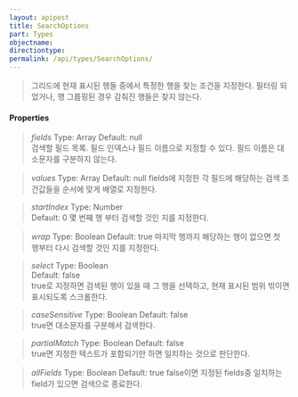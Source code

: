 ```yaml
---
layout: apipost
title: SearchOptions
part: Types
objectname: 
directiontype: 
permalink: /api/types/SearchOptions/
---
```



> 그리드에 현재 표시된 행들 중에서 특정한 행을 찾는 조건을 지정한다.
> 필터링 되었거나, 행 그룹핑된 경우 감춰진 행들은 찾지 않는다.

#### Properties

> *fields*
> Type: Array 
> Default: null    
> 검색할 필드 목록. 필드 인덱스나 필드 이름으로 지정할 수 있다. 필드 이름은 대소문자를 구분하지 않는다.

> *values*
> Type: Array 
> Default: null 
> fields에 지정한 각 필드에 해당하는 검색 조건값들을 순서에 맞게 배열로 지정한다. 

> *startIndex* 
> Type: Number       
> Default: 0 
> 몇 번째 행 부터 검색할 것인 지를 지정한다. 

> *wrap* 
> Type: Boolean 
> Default: true 
> 마지막 행까지 해당하는 행이 없으면 첫 행부터 다시 검색할 것인 지를 지정한다.   

> *select* 
> Type: Boolean       
> Default: false    
> true로 지정하면 검색된 행이 있을 때 그 행을 선택하고, 현재 표시된 범위 밖이면 표시되도록 스크롤한다.    

> *caseSensitive*
> Type: Boolean 
> Default: false    
> true면 대소문자를 구분해서 검색한다.     

> *partialMatch*
> Type: Boolean 
> Default: false   
> true면 지정한 텍스트가 포함되기만 하면 일치하는 것으로 판단한다.

> *allFields*
> Type: Boolean
> Default: true
> false이면 지정된 fields중 일치하는 field가 있으면 검색으로 종료한다.
